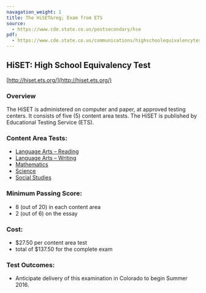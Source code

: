 ```yaml
---
navagation_weight: 1
title: The HiSET&reg; Exam from ETS
source:
  - https://www.cde.state.co.us/postsecondary/hse
pdf:
  - https://www.cde.state.co.us/communications/highschoolequivalencytestingprogram
---
```

## HiSET: High School Equivalency Test

[http://hiset.ets.org/](http://hiset.ets.org/)

### Overview

The HiSET is administered on computer and paper, at approved testing centers. It consists of five (5) content area tests. The HiSET is published by Educational Testing Service (ETS).

### Content Area Tests:

  * [Language Arts – Reading](la-reading.html)
  * [Language Arts – Writing](la-writing.html)
  * [Mathematics](mathematics.html)
  * [Science](science.html)
  * [Social Studies](social-studies.html)

### Minimum Passing Score:

  * 8 (out of 20) in each content area
  * 2 (out of 6) on the essay

### Cost:

  * $27.50 per content area test
  * total of $137.50 for the complete exam

### Test Outcomes:

  * Anticipate delivery of this examination in Colorado to begin Summer 2016.